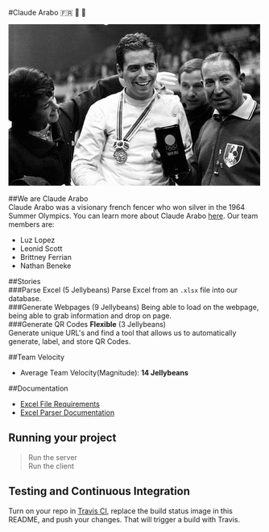 #Claude Arabo 🇫🇷 🥈 🤺

![Claude Arabo](https://github.com/UMM-CSci-3601-S17/digital-display-garden-iteration-1-claudearabo/blob/MakeMarkdownDocumentation/Documentation/Graphics/claude-arabo.jpg)

##We are Claude Arabo  
Claude Arabo was a visionary french fencer who won silver in the 1964 Summer Olympics. You can learn more about Claude Arabo [here](https://fr.wikipedia.org/wiki/Claude_Arabo). 
Our team members are: 
* Luz Lopez  
* Leonid Scott 
* Brittney Ferrian
* Nathan Beneke 

##Stories  
###Parse Excel (5 Jellybeans) 
Parse Excel from an `.xlsx` file into our database.  
###Generate Webpages (9 Jellybeans)
Being able to load on  the webpage, being able to grab information and drop on page.  
###Generate QR Codes **Flexible** (3 Jellybeans)  
Generate unique URL's and find a tool that allows us to automatically generate, label, and store QR Codes. 

##Team Velocity
* Average Team Velocity(Magnitude): **14 Jellybeans**    

##Documentation
* [Excel File Requirements](https://github.com/UMM-CSci-3601-S17/digital-display-garden-iteration-1-claudearabo/blob/MakeMarkdownDocumentation/Documentation/ExcelFileRequirements.md)  
* [Excel Parser Documentation](https://github.com/UMM-CSci-3601-S17/digital-display-garden-iteration-1-claudearabo/blob/MakeMarkdownDocumentation/Documentation/ExcelParser.md) 

## Running your project
> Run the server  
> Run the client  

## Testing and Continuous Integration

Turn on your repo in [Travis CI][travis], replace the build status image in this README, and push your changes. That will trigger a build with Travis.

[travis]: https://travis-ci.org/
